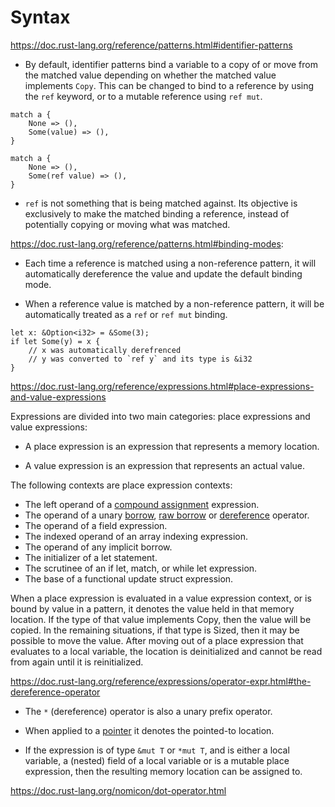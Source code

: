 # Syntax

<https://doc.rust-lang.org/reference/patterns.html#identifier-patterns>

* By default, identifier patterns bind a variable to a copy of or move from the
  matched value depending on whether the matched value implements `Copy`. This
  can be changed to bind to a reference by using the `ref` keyword, or to a
  mutable reference using `ref mut`.

```
match a {
    None => (),
    Some(value) => (),
}

match a {
    None => (),
    Some(ref value) => (),
}
```

* `ref` is not something that is being matched against. Its objective is
  exclusively to make the matched binding a reference, instead of potentially
  copying or moving what was matched.


<https://doc.rust-lang.org/reference/patterns.html#binding-modes>:

* Each time a reference is matched using a non-reference pattern, it will
  automatically dereference the value and update the default binding mode.

* When a reference value is matched by a non-reference pattern, it will be
  automatically treated as a `ref` or `ref mut` binding. 

```
let x: &Option<i32> = &Some(3);
if let Some(y) = x {
    // x was automatically derefrenced
    // y was converted to `ref y` and its type is &i32
}
```

<https://doc.rust-lang.org/reference/expressions.html#place-expressions-and-value-expressions>

Expressions are divided into two main categories: place expressions and value expressions:

* A place expression is an expression that represents a memory location.

* A value expression is an expression that represents an actual value.

The following contexts are place expression contexts:

  - The left operand of a [compound assignment](https://doc.rust-lang.org/reference/expressions/operator-expr.html#compound-assignment-expressions) expression.
  - The operand of a unary [borrow](https://doc.rust-lang.org/reference/expressions/operator-expr.html#borrow-operators), [raw borrow](https://doc.rust-lang.org/reference/expressions/operator-expr.html#raw-borrow-operators) or [dereference](https://doc.rust-lang.org/reference/expressions/operator-expr.html#the-dereference-operator) operator.
  - The operand of a field expression.
  - The indexed operand of an array indexing expression.
  - The operand of any implicit borrow.
  - The initializer of a let statement.
  - The scrutinee of an if let, match, or while let expression.
  - The base of a functional update struct expression.

When a place expression is evaluated in a value expression context, or is bound
by value in a pattern, it denotes the value held in that memory location. If the
type of that value implements Copy, then the value will be copied. In the
remaining situations, if that type is Sized, then it may be possible to move the
value. After moving out of a place expression that evaluates to a local
variable, the location is deinitialized and cannot be read from again until it
is reinitialized.

<https://doc.rust-lang.org/reference/expressions/operator-expr.html#the-dereference-operator>

* The `*` (dereference) operator is also a unary prefix operator.

* When applied to a [pointer](https://doc.rust-lang.org/reference/types/pointer.html) it denotes the pointed-to location.

* If the expression is of type `&mut T` or `*mut T`, and is either a local variable, a (nested) field of a local variable or is a mutable place expression, then the resulting memory location can be assigned to.

<https://doc.rust-lang.org/nomicon/dot-operator.html>

